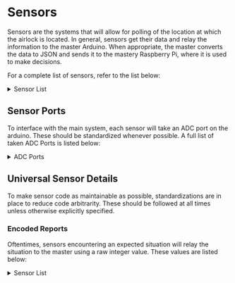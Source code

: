 ﻿# Sensors
Sensors are the systems that will allow for polling of the location at which the airlock is located. In general, sensors get their data and relay the information to the master Arduino. When appropriate, the master converts the data to JSON and sends it to the mastery Raspberry Pi, where it is used to make decisions. 

For a complete list of sensors, refer to the list below:
<details>
  <summary>Sensor List</summary>
  • <a href="co2-sensor">Gravity IR CO₂ Sensor</a> <br/>
  • <a href="o2-sensor">Grove O₂ Sensor</a><br/>
  • <a href="temperature-pressure-sensor">Temperature/Pressure Sensor</a><br/>
</details>

## Sensor Ports
To interface with the main system, each sensor will take an ADC port on the arduino. These should be standardized whenever possible. A full list of taken ADC Ports is listed below:


<details>
  <summary>ADC Ports</summary>
  • <b>AO</b>: CO₂ Sensor </br>
  • <b>A1</b>: O₂ Sensor </br>
  • <b>A3</b>: T/P Sensor </br>
</details>

## Universal Sensor Details
To make sensor code as maintainable as possible, standardizations are in place to reduce code arbitrarity. These should be followed at all times unless otherwise explicitly specified.

### Encoded Reports
Oftentimes, sensors encountering an expected situation will relay the situation to the master using a raw integer value. These values are listed below:

<details>
  <summary>Sensor List</summary>
  • <b>-555</b>: Generic error<br/>
  • <b>-600</b>: Preheating in progress<br/>
  • <b>-666</b>: Initialization Error
</details>
